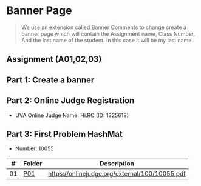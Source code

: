 # Banner Page

> We use an extension called Banner Comments to change create a banner page
> which will contain the Assignment name, Class Number, And the last name of
> the student. In this case it will be my last name.

## Assignment (A01,02,03) 
## Part 1: Create a banner

## Part 2: Online Judge Registration
 - UVA Online Judge Name: Hi.RC (ID: 1325618)
## Part 3: First Problem HashMat
 -  Number: 10055

|   #   | Folder | Description |
| :---: | ------ | ----------- |
|   01  | [P01]()|<https://onlinejudge.org/external/100/10055.pdf>